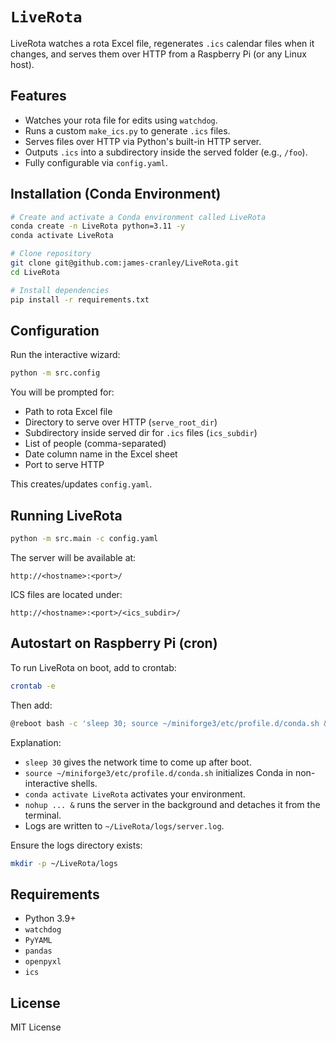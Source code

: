 # `LiveRota`

LiveRota watches a rota Excel file, regenerates `.ics` calendar files when it changes, and serves them over HTTP from a Raspberry Pi (or any Linux host).

## Features
- Watches your rota file for edits using `watchdog`.
- Runs a custom `make_ics.py` to generate `.ics` files.
- Serves files over HTTP via Python's built-in HTTP server.
- Outputs `.ics` into a subdirectory inside the served folder (e.g., `/foo`).
- Fully configurable via `config.yaml`.

## Installation (Conda Environment)
```bash
# Create and activate a Conda environment called LiveRota
conda create -n LiveRota python=3.11 -y
conda activate LiveRota

# Clone repository
git clone git@github.com:james-cranley/LiveRota.git
cd LiveRota

# Install dependencies
pip install -r requirements.txt
```

## Configuration
Run the interactive wizard:
```bash
python -m src.config
```
You will be prompted for:
- Path to rota Excel file
- Directory to serve over HTTP (`serve_root_dir`)
- Subdirectory inside served dir for `.ics` files (`ics_subdir`)
- List of people (comma-separated)
- Date column name in the Excel sheet
- Port to serve HTTP

This creates/updates `config.yaml`.

## Running LiveRota
```bash
python -m src.main -c config.yaml
```

The server will be available at:
```
http://<hostname>:<port>/
```
ICS files are located under:
```
http://<hostname>:<port>/<ics_subdir>/
```

## Autostart on Raspberry Pi (cron)
To run LiveRota on boot, add to crontab:
```bash
crontab -e
```
Then add:
```bash
@reboot bash -c 'sleep 30; source ~/miniforge3/etc/profile.d/conda.sh && conda activate LiveRota && cd ~/LiveRota && nohup python -m src.main -c config.yaml > ~/LiveRota/logs/server.log 2>&1 &'
```
Explanation:
- `sleep 30` gives the network time to come up after boot.
- `source ~/miniforge3/etc/profile.d/conda.sh` initializes Conda in non-interactive shells.
- `conda activate LiveRota` activates your environment.
- `nohup ... &` runs the server in the background and detaches it from the terminal.
- Logs are written to `~/LiveRota/logs/server.log`.

Ensure the logs directory exists:
```bash
mkdir -p ~/LiveRota/logs
```

## Requirements
- Python 3.9+
- `watchdog`
- `PyYAML`
- `pandas`
- `openpyxl`
- `ics`

## License
MIT License
